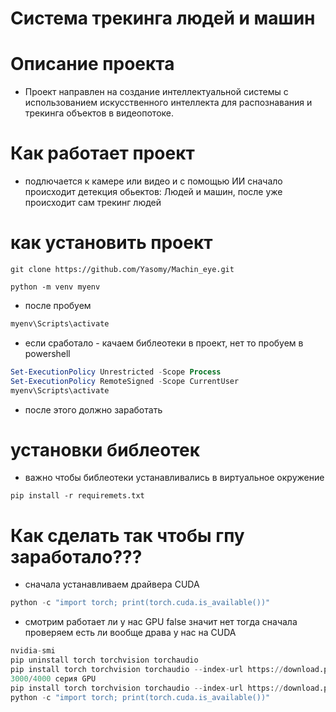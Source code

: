 # Система трекинга людей и машин
# Описание проекта
- Проект направлен на создание интеллектуальной системы с использованием искусственного интеллекта для распознавания и трекинга объектов в видеопотоке. 
# Как работает проект
- подлючается к камере или видео и с помощью ИИ сначало происходит детекция обьектов: Людей и машин, после уже происходит сам трекинг людей
# как установить проект
```
git clone https://github.com/Yasomy/Machin_eye.git
```
```
python -m venv myenv
```
- после пробуем
```bash
myenv\Scripts\activate
```
- если сработало - качаем библеотеки в проект, нет то пробуем в powershell
```powershell
Set-ExecutionPolicy Unrestricted -Scope Process
Set-ExecutionPolicy RemoteSigned -Scope CurrentUser
myenv\Scripts\activate
```
- после этого должно заработать
# установки библеотек
- важно чтобы библеотеки устанавливались в виртуальное окружение
```
pip install -r requiremets.txt
```
# Как сделать так чтобы гпу заработало???
- сначала устанавливаем драйвера CUDA
```python
python -c "import torch; print(torch.cuda.is_available())"
```
- смотрим работает ли у нас GPU false значит нет
тогда сначала проверяем есть ли вообще драва у нас на CUDA
```python
nvidia-smi
pip uninstall torch torchvision torchaudio
pip install torch torchvision torchaudio --index-url https://download.pytorch.org/whl/cu118
3000/4000 серия GPU
pip install torch torchvision torchaudio --index-url https://download.pytorch.org/whl/cu121
python -c "import torch; print(torch.cuda.is_available())"
```


